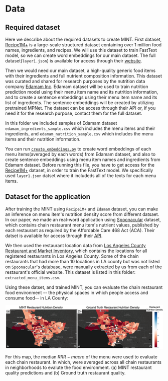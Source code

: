 # Data

## Required dataset

Here we describe about the required datasets to create MINT. First dataset, [Recipe1M+](http://im2recipe.csail.mit.edu/) is a large-scale structured dataset containing over 1 million food names, ingredients, and recipes. We will use this dataset to train FastText model, so we can create word embeddings for our main dataset. The full dataset(`layer1.json`) is available for access through their [website](http://im2recipe.csail.mit.edu/). 

Then we would need our main dataset, a high-quality generic food items with their ingredients and full nutrient composition information. This dataset was curated and shared for research purposes by the nutrition data company [Edamam Inc](https://www.edamam.com/). Edamam dataset will be used to train nutrition prediction model using their menu item name and its nutrition information, and to create a sentence embeddings using their menu item name and its list of ingredients. The sentence embeddings will be created by utilizing pretrained MPNet. The dataset can be access through their API or, if you need it for the research purpose, contact them for the full dataset.

In this folder we included samples of Edamam dataset `edamam_ingredients_sample.csv` which includes the menu items and their ingredients, and `edamam_nutrition_sample.csv` which includes the menu items and their nutrition information.

You can run [`create_embeddings.py`](https://github.com/alexdseo/mint/blob/main/data/create_embeddings.py) to create word embeddings of each menu items(averaged by each words) from Edamam dataset, and also to create sentence embeddings using menu item names and ingredients from Edamam dataset. Before running this file, you have to get access for the [Recipe1M+](http://im2recipe.csail.mit.edu/) dataset, in order to train the FastText model. We specifically used `layer1.json` datset where it includeds all of the texts for each menu items. 


## Dataset for the application

After training the MINT using `Recipe1M+` and `Edamam` dataset, you can make an inference on menu item's nutrition density score from different datsaet. In our paper, we made an real-word application using [Spoonacular](https://spoonacular.com/food-api) dataset, which contains chain restaurant menu item's nutrient values, published by each restaurant as required by the Affordable Care 468 Act (ACA). Their datset is available for access through their [API](https://spoonacular.com/food-api).

 We then used the restaurant location data from [Los Angeles County Restaurant and Market Inventory](https://data.lacounty.gov/), which contains the locations for all registered restaurants in Los Angeles County. Some of the chain restaurants that had more than 10 locations in LA county but was not listed on `Spoonacular`'s database, were manually extracted by us from each of the restaurant's official website. This dataset is listed in this folder: `extracted_menu_items.csv`.

 Using these datset, and trained MINT, you can evaluate the chain restaurant food environment -- the physical spaces in which people access and consume food-- in LA County:

![Application to LA County data](https://github.com/alexdseo/mint/blob/main/figures/heatmap.png)

 For this map, the median $RRR−macro$ of the menu were used to evaluate each chain restaurant. In which, were averaged across all chain restaurants in neighborhoods to evalute the food environment. (a) MINT restaurant quality predictions and (b) Ground truth restaurant quality.